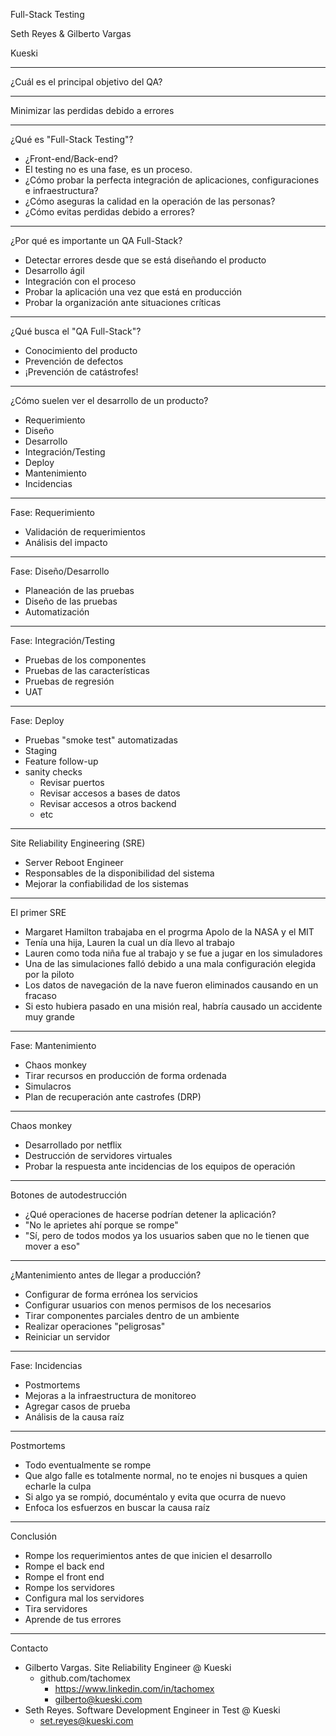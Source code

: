 Full-Stack Testing

Seth Reyes & Gilberto Vargas

Kueski

---

¿Cuál es el principal objetivo del QA?

---

Minimizar las perdidas debido a errores

---

¿Qué es "Full-Stack Testing"?

*	¿Front-end/Back-end?
*	El testing no es una fase, es un proceso.
* ¿Cómo probar la perfecta integración de aplicaciones, configuraciones e infraestructura?
* ¿Cómo aseguras la calidad en la operación de las personas?
* ¿Cómo evitas perdidas debido a errores?

---
¿Por qué es importante un QA Full-Stack?

* Detectar errores desde que se está diseñando el producto
*	Desarrollo ágil
*	Integración con el proceso
* Probar la aplicación una vez que está en producción
* Probar la organización ante situaciones críticas

---
¿Qué busca el "QA Full-Stack"?

*	Conocimiento del producto
*	Prevención de defectos
* ¡Prevención de catástrofes!

---
¿Cómo suelen ver el desarrollo de un producto?

*	Requerimiento
* Diseño
* Desarrollo
* Integración/Testing
* Deploy
* Mantenimiento
* Incidencias

---

Fase: Requerimiento

*	Validación de requerimientos
*	Análisis del impacto

---
Fase: Diseño/Desarrollo

*	Planeación de las pruebas
*	Diseño de las pruebas
*	Automatización

---
Fase: Integración/Testing

*	Pruebas de los componentes
* Pruebas de las características
*	Pruebas de regresión
*	UAT

---
Fase: Deploy

*	Pruebas "smoke test" automatizadas
* Staging
*	Feature follow-up
* sanity checks
	* Revisar puertos
	* Revisar accesos a bases de datos
	* Revisar accesos a otros backend
	* etc

---
Site Reliability Engineering (SRE)

- Server Reboot Engineer
- Responsables de la disponibilidad del sistema
- Mejorar la confiabilidad de los sistemas

---
El primer SRE

* Margaret Hamilton trabajaba en el progrma Apolo de la NASA y el MIT
* Tenía una hija, Lauren la cual un día llevo al trabajo
* Lauren como toda niña fue al trabajo y se fue a jugar en los simuladores
* Una de las simulaciones falló debido a una mala configuración elegida por la piloto
* Los datos de navegación de la nave fueron eliminados causando en un fracaso
* Si esto hubiera pasado en una misión real, habría causado un accidente muy grande
---
Fase: Mantenimiento

* Chaos monkey
* Tirar recursos en producción de forma ordenada
* Simulacros
* Plan de recuperación ante castrofes (DRP)

---
Chaos monkey

- Desarrollado por netflix
- Destrucción de servidores virtuales
- Probar la respuesta ante incidencias de los equipos de operación

---
Botones de autodestrucción

- ¿Qué operaciones de hacerse podrían detener la aplicación?
- "No le aprietes ahí porque se rompe"
- "Sí, pero de todos modos ya los usuarios saben que no le tienen que mover a eso"

---
¿Mantenimiento antes de llegar a producción?

* Configurar de forma errónea los servicios
* Configurar usuarios con menos permisos de los necesarios
* Tirar componentes parciales dentro de un ambiente
* Realizar operaciones "peligrosas"
* Reiniciar un servidor

---
Fase: Incidencias

* Postmortems
* Mejoras a la infraestructura de monitoreo
* Agregar casos de prueba
* Análisis de la causa raíz

---
Postmortems

- Todo eventualmente se rompe
- Que algo falle es totalmente normal, no te enojes ni busques a quien echarle la culpa
- Si algo ya se rompió, documéntalo y evita que ocurra de nuevo
- Enfoca los esfuerzos en buscar la causa raíz

---
Conclusión

- Rompe los requerimientos antes de que inicien el desarrollo
- Rompe el back end
- Rompe el front end
- Rompe los servidores
- Configura mal los servidores
- Tira servidores
- Aprende de tus errores

---
Contacto

- Gilberto Vargas. Site Reliability Engineer @ Kueski
  - github.com/tachomex
	- https://www.linkedin.com/in/tachomex
	- gilberto@kueski.com
- Seth Reyes.  Software Development Engineer in Test @ Kueski
	- set.reyes@kueski.com
